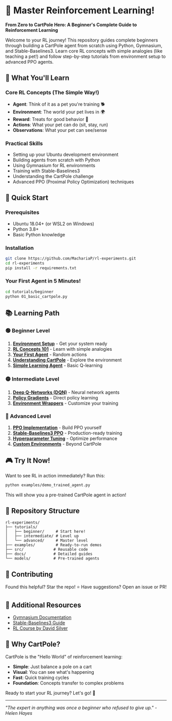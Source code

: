 # 🎯 Master Reinforcement Learning! 

**From Zero to CartPole Hero: A Beginner's Complete Guide to Reinforcement Learning**

Welcome to your RL journey! This repository guides complete beginners through building a CartPole agent from scratch using Python, Gymnasium, and Stable-Baselines3. Learn core RL concepts with simple analogies (like teaching a pet!) and follow step-by-step tutorials from environment setup to advanced PPO agents.

## 🌟 What You'll Learn

### Core RL Concepts (The Simple Way!)
- **Agent**: Think of it as a pet you're training 🐕
- **Environment**: The world your pet lives in 🌍
- **Reward**: Treats for good behavior 🍖
- **Actions**: What your pet can do (sit, stay, run)
- **Observations**: What your pet can see/sense

### Practical Skills
- Setting up your Ubuntu development environment
- Building agents from scratch with Python
- Using Gymnasium for RL environments
- Training with Stable-Baselines3
- Understanding the CartPole challenge
- Advanced PPO (Proximal Policy Optimization) techniques

## 🚀 Quick Start

### Prerequisites
- Ubuntu 18.04+ (or WSL2 on Windows)
- Python 3.8+
- Basic Python knowledge

### Installation
```bash
git clone https://github.com/MachariaP/rl-experiments.git
cd rl-experiments
pip install -r requirements.txt
```

### Your First Agent in 5 Minutes!
```bash
cd tutorials/beginner
python 01_basic_cartpole.py
```

## 📚 Learning Path

### 🟢 Beginner Level
1. **[Environment Setup](docs/ubuntu_setup.md)** - Get your system ready
2. **[RL Concepts 101](tutorials/beginner/concepts.md)** - Learn with simple analogies
3. **[Your First Agent](tutorials/beginner/01_basic_cartpole.py)** - Random actions
4. **[Understanding CartPole](tutorials/beginner/02_understanding_cartpole.py)** - Explore the environment
5. **[Simple Learning Agent](tutorials/beginner/03_simple_learning.py)** - Basic Q-learning

### 🟡 Intermediate Level
1. **[Deep Q-Networks (DQN)](tutorials/intermediate/01_dqn_cartpole.py)** - Neural network agents
2. **[Policy Gradients](tutorials/intermediate/02_policy_gradient.py)** - Direct policy learning
3. **[Environment Wrappers](tutorials/intermediate/03_environment_wrappers.py)** - Customize your training

### 🔴 Advanced Level
1. **[PPO Implementation](tutorials/advanced/01_ppo_from_scratch.py)** - Build PPO yourself
2. **[Stable-Baselines3 PPO](tutorials/advanced/02_sb3_ppo.py)** - Production-ready training
3. **[Hyperparameter Tuning](tutorials/advanced/03_hyperparameter_tuning.py)** - Optimize performance
4. **[Custom Environments](tutorials/advanced/04_custom_environments.py)** - Beyond CartPole

## 🎮 Try It Now!

Want to see RL in action immediately? Run this:

```bash
python examples/demo_trained_agent.py
```

This will show you a pre-trained CartPole agent in action!

## 📁 Repository Structure

```
rl-experiments/
├── tutorials/
│   ├── beginner/     # Start here!
│   ├── intermediate/ # Level up
│   └── advanced/     # Master level
├── examples/         # Ready-to-run demos
├── src/             # Reusable code
├── docs/            # Detailed guides
└── models/          # Pre-trained agents
```

## 🤝 Contributing

Found this helpful? Star the repo! ⭐
Have suggestions? Open an issue or PR!

## 📖 Additional Resources

- [Gymnasium Documentation](https://gymnasium.farama.org/)
- [Stable-Baselines3 Guide](https://stable-baselines3.readthedocs.io/)
- [RL Course by David Silver](https://www.davidsilver.uk/teaching/)

## 🎯 Why CartPole?

CartPole is the "Hello World" of reinforcement learning:
- **Simple**: Just balance a pole on a cart
- **Visual**: You can see what's happening
- **Fast**: Quick training cycles
- **Foundation**: Concepts transfer to complex problems

Ready to start your RL journey? Let's go! 🚀

---

*"The expert in anything was once a beginner who refused to give up." - Helen Hayes* 
